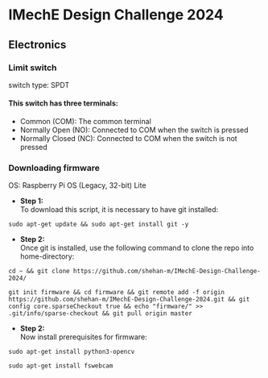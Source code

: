 # IMechE Design Challenge 2024

## Electronics

### Limit switch

switch type: SPDT

#### This switch has three terminals:

- Common (COM): The common terminal
- Normally Open (NO): Connected to COM when the switch is pressed
- Normally Closed (NC): Connected to COM when the switch is not pressed

### Downloading firmware

OS: Raspberry Pi OS (Legacy, 32-bit) Lite

- **Step 1:** \
  To download this script, it is necessary to have git installed:

```shell
sudo apt-get update && sudo apt-get install git -y
```

- **Step 2:** \
  Once git is installed, use the following command to clone the repo into home-directory:

```shell
cd ~ && git clone https://github.com/shehan-m/IMechE-Design-Challenge-2024/
```

```shell
git init firmware && cd firmware && git remote add -f origin https://github.com/shehan-m/IMechE-Design-Challenge-2024.git && git config core.sparseCheckout true && echo "firmware/" >> .git/info/sparse-checkout && git pull origin master
```

- **Step 2:** \
  Now install prerequisites for firmware:

```shell
sudo apt-get install python3-opencv
```

```shell
sudo apt-get install fswebcam
```
